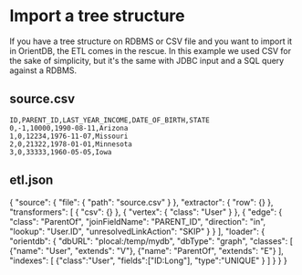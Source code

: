 # Import a tree structure

If you have a tree structure on RDBMS or CSV file and you want to import it in OrientDB, the ETL comes in the rescue. In this example we used CSV for the sake of simplicity, but it's the same with JDBC input and a SQL query against a RDBMS.

## source.csv
```
ID,PARENT_ID,LAST_YEAR_INCOME,DATE_OF_BIRTH,STATE
0,-1,10000,1990-08-11,Arizona
1,0,12234,1976-11-07,Missouri
2,0,21322,1978-01-01,Minnesota
3,0,33333,1960-05-05,Iowa
```

## etl.json
{
  "source": { "file": { "path": "source.csv" } },
  "extractor": { "row": {} },
  "transformers": [
    { "csv": {} },
    { "vertex": { "class": "User" } },
	{ "edge": {
		"class": "ParentOf",
		"joinFieldName": "PARENT_ID",
		"direction": "in",
		"lookup": "User.ID",
                "unresolvedLinkAction": "SKIP"
		}
	}
  ],
  "loader": {
    "orientdb": {
       "dbURL": "plocal:/temp/mydb",
       "dbType": "graph",
       "classes": [
         {"name": "User", "extends": "V"},
		 {"name": "ParentOf", "extends": "E"}
       ], "indexes": [
         {"class":"User", "fields":["ID:Long"], "type":"UNIQUE" }
       ]
    }
  }
}

